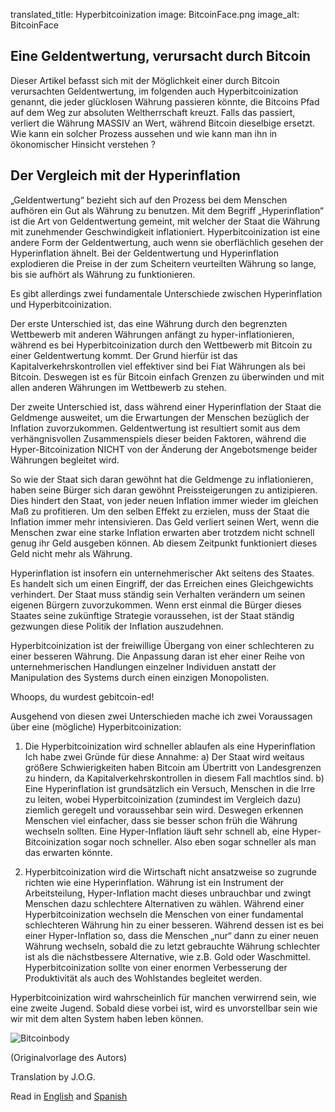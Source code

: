 translated_title: Hyperbitcoinization
image: BitcoinFace.png
image_alt: BitcoinFace

## Eine Geldentwertung, verursacht durch Bitcoin

Dieser Artikel befasst sich mit der Möglichkeit einer durch Bitcoin verursachten Geldentwertung, im folgenden auch Hyperbitcoinization genannt,
die jeder glücklosen Währung passieren könnte, die Bitcoins Pfad auf dem Weg zur absoluten Weltherrschaft kreuzt. Falls das passiert, verliert die Währung MASSIV an Wert, während Bitcoin dieselbige ersetzt. Wie kann ein solcher Prozess aussehen und wie kann man ihn in ökonomischer Hinsicht verstehen ?

## Der Vergleich mit der Hyperinflation

„Geldentwertung“ bezieht sich auf den Prozess bei dem Menschen aufhören ein Gut als Währung zu benutzen. Mit dem Begriff „Hyperinflation“ ist die Art von Geldentwertung gemeint, mit welcher der Staat die Währung mit zunehmender Geschwindigkeit inflationiert. Hyperbitcoinization ist eine andere Form der Geldentwertung, auch wenn sie oberflächlich gesehen der Hyperinflation ähnelt. Bei der Geldentwertung und Hyperinflation explodieren die Preise in der zum Scheitern veurteilten Währung so lange, bis sie aufhört als Währung zu funktionieren.

Es gibt allerdings zwei fundamentale Unterschiede zwischen Hyperinflation und Hyperbitcoinization.

Der erste Unterschied ist, das eine Währung durch den begrenzten Wettbewerb mit anderen Währungen anfängt zu hyper-inflationieren, während es bei Hyperbitcoinization durch den Wettbewerb mit Bitcoin zu einer Geldentwertung kommt. Der Grund hierfür ist das Kapitalverkehrskontrollen viel effektiver sind bei Fiat Währungen als bei Bitcoin. Deswegen ist es für Bitcoin einfach Grenzen zu überwinden und mit allen anderen Währungen im Wettbewerb zu stehen.

Der zweite Unterschied ist, dass während einer Hyperinflation der Staat die Geldmenge ausweitet, um die Erwartungen der Menschen bezüglich der Inflation zuvorzukommen.  Geldentwertung ist resultiert somit aus dem verhängnisvollen Zusammenspiels dieser beiden Faktoren, während die Hyper-Bitcoinization NICHT von der Änderung der Angebotsmenge beider Währungen begleitet wird.

So wie der Staat sich daran gewöhnt hat die Geldmenge zu inflationieren, haben seine Bürger sich daran gewöhnt Preissteigerungen zu antizipieren.
Dies hindert den Staat, von jeder neuen Inflation immer wieder im gleichen Maß zu profitieren. Um den selben Effekt zu erzielen, muss der Staat die Inflation immer mehr intensivieren.
Das Geld verliert seinen Wert, wenn die Menschen zwar eine starke Inflation erwarten aber trotzdem nicht schnell genug ihr Geld ausgeben können. Ab diesem Zeitpunkt funktioniert dieses Geld nicht mehr als Währung.

Hyperinflation ist insofern ein unternehmerischer Akt seitens des Staates. Es handelt sich um einen Eingriff, der das Erreichen eines Gleichgewichts verhindert. Der Staat muss ständig sein Verhalten verändern um seinen eigenen Bürgern zuvorzukommen. Wenn erst einmal die Bürger dieses Staates seine zukünftige Strategie voraussehen, ist der Staat ständig gezwungen diese Politik der Inflation auszudehnen.

Hyperbitcoinization ist der freiwillige Übergang von einer schlechteren zu einer besseren Währung.
Die Anpassung daran ist eher einer Reihe von unternehmerischen Handlungen einzelner Individuen anstatt der Manipulation des Systems durch einen einzigen Monopolisten.





Whoops, du wurdest gebitcoin-ed!

Ausgehend von diesen zwei Unterschieden mache ich zwei Voraussagen über eine (mögliche) Hyperbitcoinization:

1. 	Die Hyperbitcoinization wird schneller ablaufen als eine Hyperinflation
	Ich habe zwei Gründe für diese Annahme:
	a) Der Staat wird weitaus größere Schwierigkeiten haben Bitcoin am Übertritt von Landesgrenzen
	    zu hindern, da Kapitalverkehrskontrollen in diesem Fall machtlos sind.
	b) Eine Hyperinflation ist grundsätzlich ein Versuch, Menschen in die Irre zu leiten, wobei
	    Hyperbitcoinization (zumindest im Vergleich dazu) ziemlich geregelt und
	    voraussehbar sein wird. Deswegen erkennen Menschen viel einfacher, dass sie besser schon früh die Währung wechseln sollten.
	    Eine Hyper-Inflation läuft sehr schnell ab, eine Hyper-Bitcoinization sogar noch schneller. Also eben sogar schneller als man das erwarten könnte.

2.	Hyperbitcoinization wird die Wirtschaft nicht ansatzweise so zugrunde richten wie eine Hyperinflation.
	Währung ist ein Instrument der Arbeitsteilung, Hyper-Inflation macht dieses unbrauchbar und zwingt Menschen dazu schlechtere Alternativen zu wählen. Während einer Hyperbitcoinization wechseln die Menschen von einer fundamental schlechteren	Währung hin zu einer besseren.
	Während dessen ist es bei einer Hyper-Inflation so, dass die Menschen „nur“ dann zu einer neuen Währung wechseln, sobald die zu letzt gebrauchte Währung schlechter ist als die nächstbessere
	Alternative, wie z.B. Gold oder Waschmittel.
	Hyperbitcoinization sollte von einer enormen Verbesserung der Produktivität als auch des
	Wohlstandes begleitet werden.

Hyperbitcoinization wird wahrscheinlich für manchen verwirrend sein, wie eine zweite Jugend.
Sobald diese vorbei ist, wird es unvorstellbar sein wie wir mit dem alten System haben leben können.

<div class="article-image">
  <img class="img-responsive center-block img-rounded" alt="Bitcoinbody" src="/static/img/mempool/hyperbitcoinization/Bitcoinbody.png"/>
</div>

<p class="text-muted text-center">
	(Originalvorlage des Autors)
</p>

Translation by J.O.G.

Read in <a href="http://nakamotoinstitute.org/mempool/hyperbitcoinization/">English</a> and <a href="http://nakamotoinstitute.org/mempool/hyperbitcoinization/es/">Spanish</a>
